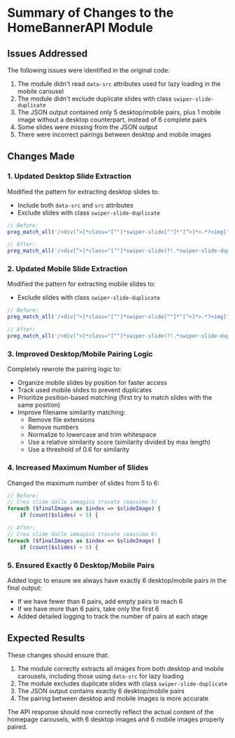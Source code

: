 # Summary of Changes to the HomeBannerAPI Module

## Issues Addressed

The following issues were identified in the original code:

1. The module didn't read `data-src` attributes used for lazy loading in the mobile carousel
2. The module didn't exclude duplicate slides with class `swiper-slide-duplicate`
3. The JSON output contained only 5 desktop/mobile pairs, plus 1 mobile image without a desktop counterpart, instead of 6 complete pairs
4. Some slides were missing from the JSON output
5. There were incorrect pairings between desktop and mobile images

## Changes Made

### 1. Updated Desktop Slide Extraction

Modified the pattern for extracting desktop slides to:
- Include both `data-src` and `src` attributes
- Exclude slides with class `swiper-slide-duplicate`

```php
// Before:
preg_match_all('/<div[^>]*class="[^"]*swiper-slide[^"]*"[^>]*>.*?<img[^>]*src="([^"]+)"[^>]*>.*?<\/div>/s', $desktopCarousel, $slideMatches);

// After:
preg_match_all('/<div[^>]*class="[^"]*swiper-slide(?!.*swiper-slide-duplicate)[^"]*"[^>]*>.*?<img[^>]*(?:data-src|src)="([^"]+)"[^>]*>.*?<\/div>/s', $desktopCarousel, $slideMatches);
```

### 2. Updated Mobile Slide Extraction

Modified the pattern for extracting mobile slides to:
- Exclude slides with class `swiper-slide-duplicate`

```php
// Before:
preg_match_all('/<div[^>]*class="[^"]*swiper-slide[^"]*"[^>]*>.*?<img[^>]*(?:data-src|src)="([^"]+)"[^>]*>.*?<\/div>/s', $mobileCarousel, $slideMatches);

// After:
preg_match_all('/<div[^>]*class="[^"]*swiper-slide(?!.*swiper-slide-duplicate)[^"]*"[^>]*>.*?<img[^>]*(?:data-src|src)="([^"]+)"[^>]*>.*?<\/div>/s', $mobileCarousel, $slideMatches);
```

### 3. Improved Desktop/Mobile Pairing Logic

Completely rewrote the pairing logic to:
- Organize mobile slides by position for faster access
- Track used mobile slides to prevent duplicates
- Prioritize position-based matching (first try to match slides with the same position)
- Improve filename similarity matching:
  - Remove file extensions
  - Remove numbers
  - Normalize to lowercase and trim whitespace
  - Use a relative similarity score (similarity divided by max length)
  - Use a threshold of 0.6 for similarity

### 4. Increased Maximum Number of Slides

Changed the maximum number of slides from 5 to 6:

```php
// Before:
// Crea slide dalle immagini trovate (massimo 5)
foreach ($finalImages as $index => $slideImage) {
    if (count($slides) < 5) {

// After:
// Crea slide dalle immagini trovate (massimo 6)
foreach ($finalImages as $index => $slideImage) {
    if (count($slides) < 6) {
```

### 5. Ensured Exactly 6 Desktop/Mobile Pairs

Added logic to ensure we always have exactly 6 desktop/mobile pairs in the final output:
- If we have fewer than 6 pairs, add empty pairs to reach 6
- If we have more than 6 pairs, take only the first 6
- Added detailed logging to track the number of pairs at each stage

## Expected Results

These changes should ensure that:

1. The module correctly extracts all images from both desktop and mobile carousels, including those using `data-src` for lazy loading
2. The module excludes duplicate slides with class `swiper-slide-duplicate`
3. The JSON output contains exactly 6 desktop/mobile pairs
4. The pairing between desktop and mobile images is more accurate

The API response should now correctly reflect the actual content of the homepage carousels, with 6 desktop images and 6 mobile images properly paired.
